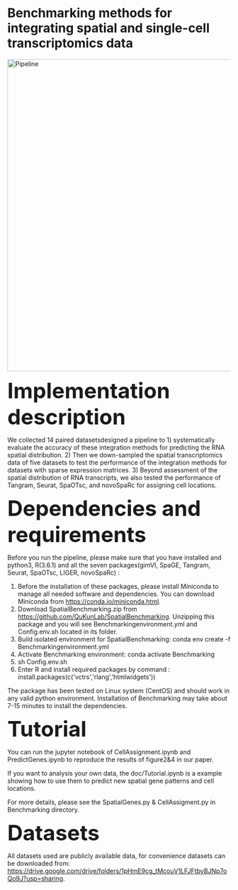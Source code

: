 # Benchmarking methods for integrating spatial and single-cell transcriptomics data

<img width="703" alt="Pipeline" src="https://user-images.githubusercontent.com/44384930/121383040-ba5fd300-c979-11eb-91ec-af017486f3c0.png">

<font size=10>**Implementation description**</font>

We collected 14 paired datasetsdesigned a pipeline to 1) systematically evaluate the accuracy of these integration methods for predicting the RNA spatial distribution. 2) Then we down-sampled the spatial transcriptomics data of five datasets to test the performance of the integration methods for datasets with sparse expression matrices. 3) Beyond assessment of the spatial distribution of RNA transcripts, we also tested the performance of Tangram, Seurat, SpaOTsc, and novoSpaRc for assigning cell locations.

<font size=10>**Dependencies and requirements**</font>

Before you run the pipeline, please make sure that you have installed and python3, R(3.6.1) and all the seven packages(gimVI, SpaGE, Tangram, Seurat, SpaOTsc, LIGER, novoSpaRc) :
1. Before the installation of these packages, please install Miniconda to manage all needed software and dependencies. You can download Miniconda from https://conda.io/miniconda.html.
2. Download SpatialBenchmarking.zip from https://github.com/QuKunLab/SpatialBenchmarking. Unzipping this package and you will see Benchmarkingenvironment.yml and Config.env.sh located in its folder.
3. Build isolated environment for SpatialBenchmarking: 
conda env create -f Benchmarkingenvironment.yml
4. Activate Benchmarking environment:
conda activate Benchmarking
5. sh Config.env.sh
6. Enter R and install required packages by command : install.packages(c('vctrs','rlang','htmlwidgets'))

The package has been tested on Linux system (CentOS) and should work in any valid python environment. Installation of Benchmarking may take about 7-15 minutes to install the dependencies.

<font size=10>**Tutorial**</font>

You can run the jupyter notebook of CellAssignment.ipynb and PredictGenes.ipynb to reproduce the results of figure2&4 in our paper.

If you want to analysis your own data, the doc/Tutorial.ipynb is a example showing how to use them to predict new spatial gene patterns and cell locations.

For more details, please see the SpatialGenes.py & CellAssigment.py in Benchmarking directory.

<font size=10>**Datasets**</font>

All datasets used are publicly available data, for convenience datasets can be downloaded from: 
https://drive.google.com/drive/folders/1pHmE9cg_tMcouV1LFJFtbyBJNp7oQo9J?usp=sharing.


